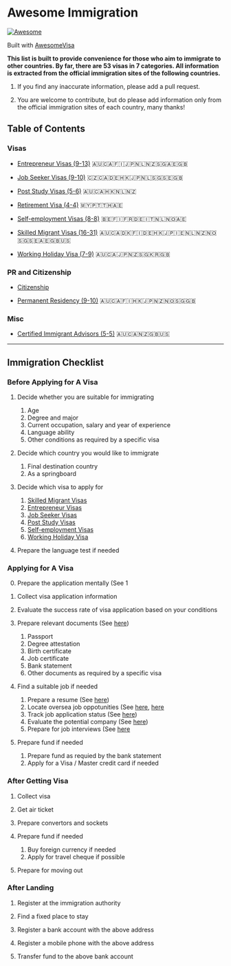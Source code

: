 # Awesome Immigration

[![Awesome](https://awesome.re/badge-flat2.svg)](https://awesome.re)

Built with [AwesomeVisa](https://awesomevisa.com)

__This list is built to provide convenience for those who aim to immigrate to other countries. By far, there are 53 visas in 7 categories. All information is extracted from the official immigration sites of the following countries.__

1. If you find any inaccurate information, please add a pull request.

2. You are welcome to contribute, but do please add information only from the official immigration sites of each country, many thanks!

## Table of Contents

### Visas

- [Entrepreneur Visas (9-13)](https://github.com/AwesomeVisa/awesome-immigration/blob/master/entrepreneur.md) 🇦🇺🇨🇦🇫🇮🇯🇵🇳🇱🇳🇿🇸🇬🇦🇪🇬🇧

- [Job Seeker Visas (9-10)](https://github.com/AwesomeVisa/awesome-immigration/blob/master/jobseeker.md) 🇨🇿🇨🇦🇩🇪🇭🇰🇯🇵🇳🇱🇸🇬🇸🇪🇬🇧

- [Post Study Visas (5-6)](https://github.com/AwesomeVisa/awesome-immigration/blob/master/post_study.md) 🇦🇺🇨🇦🇭🇰🇳🇱🇳🇿

- [Retirement Visa (4-4)](https://github.com/AwesomeVisa/awesome-immigration/blob/master/retirement.md) 🇲🇾🇵🇹🇹🇭🇦🇪

- [Self-employment Visas (8-8)](https://github.com/AwesomeVisa/awesome-immigration/blob/master/self_employment.md) 🇧🇪🇫🇮🇫🇷🇩🇪🇮🇹🇳🇱🇳🇴🇦🇪

- [Skilled Migrant Visas (16-31)](https://github.com/AwesomeVisa/awesome-immigration/blob/master/skilled.md) 🇦🇺🇨🇦🇩🇰🇫🇮🇩🇪🇭🇰🇯🇵🇮🇪🇳🇱🇳🇿🇳🇴🇸🇬🇸🇪🇦🇪🇬🇧🇺🇸

- [Working Holiday Visa (7-9)](https://github.com/AwesomeVisa/awesome-immigration/blob/master/whv.md) 🇦🇺🇨🇦🇯🇵🇳🇿🇸🇬🇰🇷🇬🇧

### PR and Citizenship

- [Citizenship](https://github.com/AwesomeVisa/awesome-immigration/blob/master/citizenship.md)

- [Permanent Residency (9-10)](https://github.com/AwesomeVisa/awesome-immigration/blob/master/PR.md) 🇦🇺🇨🇦🇫🇮🇭🇰🇯🇵🇳🇿🇳🇴🇸🇬🇬🇧

### Misc

- [Certified Immigrant Advisors (5-5)](https://github.com/AwesomeVisa/awesome-immigration/blob/master/advisor.md) 🇦🇺🇨🇦🇳🇿🇬🇧🇺🇸

---

## Immigration Checklist

### Before Applying for A Visa

1. Decide whether you are suitable for immigrating

   1. Age
   2. Degree and major
   3. Current occupation, salary and year of experience
   4. Language ability
   5. Other conditions as required by a specific visa

2. Decide which country you would like to immigrate

   1. Final destination country
   2. As a springboard 

3. Decide which visa to apply for

   1. [Skilled Migrant Visas](https://github.com/AwesomeVisa/awesome-immigration/blob/master/skilled.md)
   2. [Entrepreneur Visas](https://github.com/AwesomeVisa/awesome-immigration/blob/master/entrepreneur.md)
   3. [Job Seeker Visas](https://github.com/AwesomeVisa/awesome-immigration/blob/master/jobseeker.md)
   4. [Post Study Visas](https://github.com/AwesomeVisa/awesome-immigration/blob/master/post_study.md)
   5. [Self-employment Visas](https://github.com/AwesomeVisa/awesome-immigration/blob/master/self_employment.md)
   6. [Working Holiday Visa](https://github.com/AwesomeVisa/awesome-immigration/blob/master/whv.md)

4. Prepare the language test if needed

### Applying for A Visa

0. Prepare the application mentally (See 1

1. Collect visa application information

2. Evaluate the success rate of visa application based on your conditions

3. Prepare relevant documents (See [here](https://letters.acacess.com/exodus-2-21/))

   1. Passport
   2. Degree attestation
   3. Birth certificate
   4. Job certificate
   5. Bank statement
   6. Other documents as required by a specific visa

4. Find a suitable job if needed

   1. Prepare a resume (See [here](https://letters.acacess.com/exodus-06/))
   2. Locate oversea job oppotunities (See [here](https://letters.acacess.com/exodus-02/), [here](https://letters.acacess.com/exodus-2-14/)
   3. Track job application status (See [here](https://letters.acacess.com/exodus-2-8/))
   4. Evaluate the potential company (See [here](https://letters.acacess.com/exodus-2-4/))
   5. Prepare for job interviews (See [here]([url](https://letters.acacess.com/exodus-09/))

5. Prepare fund if needed
   
   1. Prepare fund as requied by the bank statement
   2. Apply for a Visa / Master credit card if needed

### After Getting Visa

1. Collect visa 

2. Get air ticket

3. Prepare convertors and sockets

4. Prepare fund if needed
   
   1. Buy foreign currency if needed
   2. Apply for travel cheque if possible
  
5. Prepare for moving out

### After Landing

1. Register at the immigration authority

2. Find a fixed place to stay

3. Register a bank account with the above address

4. Register a mobile phone with the above address

5. Transfer fund to the above bank account
